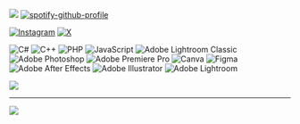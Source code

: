 ![](icebuurst/header.png)
[![spotify-github-profile](https://spotify-github-profile.kittinanx.com/api/view?uid=y084r71debzvcn9ayo96j6mdn&cover_image=true&theme=compact&show_offline=false&background_color=121212&interchange=true)](https://spotify-github-profile.kittinanx.com/api/view?uid=y084r71debzvcn9ayo96j6mdn&redirect=true)


[![Instagram](https://img.shields.io/badge/Instagram-%23E4405F.svg?logo=Instagram&logoColor=white)](https://instagram.com/dumbfaceboi) [![X](https://img.shields.io/badge/X-black.svg?logo=X&logoColor=white)](https://x.com/vrieasa) 

![C#](https://img.shields.io/badge/c%23-%23239120.svg?style=flat-square&logo=csharp&logoColor=white) ![C++](https://img.shields.io/badge/c++-%2300599C.svg?style=flat-square&logo=c%2B%2B&logoColor=white) ![PHP](https://img.shields.io/badge/php-%23777BB4.svg?style=flat-square&logo=php&logoColor=white) ![JavaScript](https://img.shields.io/badge/javascript-%23323330.svg?style=flat-square&logo=javascript&logoColor=%23F7DF1E) ![Adobe Lightroom Classic](https://img.shields.io/badge/Adobe%20Lightroom%20Classic-31A8FF.svg?style=flat-square&logo=Adobe%20Lightroom%20Classic&logoColor=white) ![Adobe Photoshop](https://img.shields.io/badge/adobe%20photoshop-%2331A8FF.svg?style=flat-square&logo=adobe%20photoshop&logoColor=white) ![Adobe Premiere Pro](https://img.shields.io/badge/Adobe%20Premiere%20Pro-9999FF.svg?style=flat-square&logo=Adobe%20Premiere%20Pro&logoColor=white) ![Canva](https://img.shields.io/badge/Canva-%2300C4CC.svg?style=flat-square&logo=Canva&logoColor=white) ![Figma](https://img.shields.io/badge/figma-%23F24E1E.svg?style=flat-square&logo=figma&logoColor=white) ![Adobe After Effects](https://img.shields.io/badge/Adobe%20After%20Effects-9999FF.svg?style=flat-square&logo=Adobe%20After%20Effects&logoColor=white) ![Adobe Illustrator](https://img.shields.io/badge/adobe%20illustrator-%23FF9A00.svg?style=flat-square&logo=adobe%20illustrator&logoColor=white) ![Adobe Lightroom](https://img.shields.io/badge/Adobe%20Lightroom-31A8FF.svg?style=flat-square&logo=Adobe%20Lightroom&logoColor=white)

![](https://github-readme-stats.vercel.app/api/top-langs/?username=icebuurst&theme=dark&hide_border=false&include_all_commits=false&count_private=false&layout=compact)

---
[![](https://visitcount.itsvg.in/api?id=icebuurst&icon=5&color=12)](https://visitcount.itsvg.in)

<!-- Proudly created with GPRM ( https://gprm.itsvg.in ) -->
